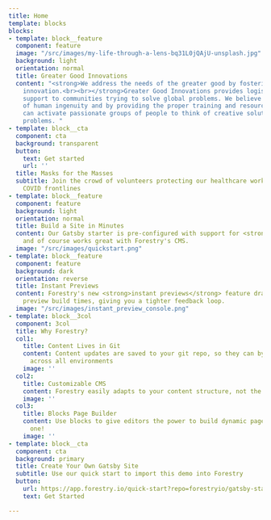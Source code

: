 ```yaml
---
title: Home
template: blocks
blocks:
- template: block__feature
  component: feature
  image: "/src/images/my-life-through-a-lens-bq31L0jQAjU-unsplash.jpg"
  background: light
  orientation: normal
  title: Greater Good Innovations
  content: "<strong>We address the needs of the greater good by fostering thoughtful
    innovation.<br><br></strong>Greater Good Innovations provides logistics and engineering
    support to communities trying to solve global problems. We believe in the power
    of human ingenuity and by providing the proper training and resources we believe
    can activate passionate groups of people to think of creative solutions to dire
    problems. "
- template: block__cta
  component: cta
  background: transparent
  button:
    text: Get started
    url: ''
  title: Masks for the Masses
  subtitle: Join the crowd of volunteers protecting our healthcare workers at the
    COVID frontlines
- template: block__feature
  component: feature
  background: light
  orientation: normal
  title: Build a Site in Minutes
  content: Our Gatsby starter is pre-configured with support for <strong>markdown</strong>,
    and of course works great with Forestry's CMS.
  image: "/src/images/quickstart.png"
- template: block__feature
  component: feature
  background: dark
  orientation: reverse
  title: Instant Previews
  content: Forestry's new <strong>instant previews</strong> feature dramatically reduces
    preview build times, giving you a tighter feedback loop.
  image: "/src/images/instant_preview_console.png"
- template: block__3col
  component: 3col
  title: Why Forestry?
  col1:
    title: Content Lives in Git
    content: Content updates are saved to your git repo, so they can by synchronized
      across all environments
    image: ''
  col2:
    title: Customizable CMS
    content: Forestry easily adapts to your content structure, not the other way around.
    image: ''
  col3:
    title: Blocks Page Builder
    content: Use blocks to give editors the power to build dynamic pages - like this
      one!
    image: ''
- template: block__cta
  component: cta
  background: primary
  title: Create Your Own Gatsby Site
  subtitle: Use our quick start to import this demo into Forestry
  button:
    url: https://app.forestry.io/quick-start?repo=forestryio/gatsby-starter-forestry&branch=master&engine=gatsby
    text: Get Started

---
```


